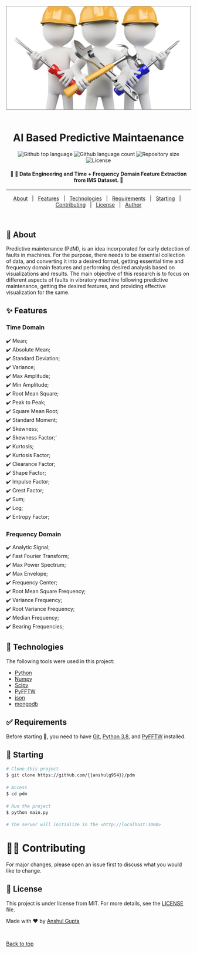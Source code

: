 <div align="center" id="top"> 
  <img src="./outputs/m.jpeg" alt="Code" />
  &#xa0;

</div>

<h1 align="center">AI Based Predictive Maintaenance</h1>

<p align="center">
  <img alt="Github top language" src="https://img.shields.io/github/languages/top/anshulg954/pdm?color=56BEB8">

  <img alt="Github language count" src="https://img.shields.io/github/languages/count/anshulg954/pdm?color=56BEB8">

  <img alt="Repository size" src="https://img.shields.io/github/repo-size/anshulg954/pdm?color=56BEB8">

  <img alt="License" src="https://img.shields.io/github/license/anshulg954/pdm?color=56BEB8">

  <!-- <img alt="Github issues" src="https://img.shields.io/github/issues/{{YOUR_GITHUB_USERNAME}}/code?color=56BEB8" /> -->

  <!-- <img alt="Github forks" src="https://img.shields.io/github/forks/{{YOUR_GITHUB_USERNAME}}/code?color=56BEB8" /> -->

  <!-- <img alt="Github stars" src="https://img.shields.io/github/stars/{{YOUR_GITHUB_USERNAME}}/code?color=56BEB8" /> -->
</p>

<!-- Status -->

<h4 align="center"> 
	🚧 🚀 Data Engineering and Time + Frequency Domain Feature Extraction from IMS Dataset. 🚧
</h4> 

<hr>

<p align="center">
  <a href="#dart-about">About</a> &#xa0; | &#xa0; 
  <a href="#sparkles-features">Features</a> &#xa0; | &#xa0;
  <a href="#rocket-technologies">Technologies</a> &#xa0; | &#xa0;
  <a href="#white_check_mark-requirements">Requirements</a> &#xa0; | &#xa0;
  <a href="#checkered_flag-starting">Starting</a> &#xa0; | &#xa0;
  <a href="#man_office_worker-contributing">Contributing</a> &#xa0; | &#xa0;
  <a href="#memo-license">License</a> &#xa0; | &#xa0;
  <a href="https://github.com/{{YOUR_GITHUB_USERNAME}}" target="_blank">Author</a>
</p>

<br>

## :dart: About ##

Predictive maintenance (PdM), is an idea incorporated for early detection of faults in machines. For the purpose, there needs to be essential collection of data, and converting it into a desired format, getting essential time and frequency domain features and performing desired analysis based on visualizations and results. The main objective of this research is to focus on different aspects of faults in vibratory machine following predictive maintenance, getting the desired features, and providing effective visualization for the same.

## :sparkles: Features ##
### Time Domain
:heavy_check_mark: Mean;\
:heavy_check_mark: Absolute Mean;\
:heavy_check_mark: Standard Deviation;\
:heavy_check_mark: Variance;\
:heavy_check_mark: Max Amplitude;\
:heavy_check_mark: Min Amplitude;\
:heavy_check_mark: Root Mean Square;\
:heavy_check_mark: Peak to Peak;\
:heavy_check_mark: Square Mean Root;\
:heavy_check_mark: Standard Moment;\
:heavy_check_mark: Skewness;\
:heavy_check_mark: Skewness Factor;'\
:heavy_check_mark: Kurtosis;\
:heavy_check_mark: Kurtosis Factor;\
:heavy_check_mark: Clearance Factor;\
:heavy_check_mark: Shape Factor;\
:heavy_check_mark: Impulse Factor;\
:heavy_check_mark: Crest Factor;\
:heavy_check_mark: Sum;\
:heavy_check_mark: Log;\
:heavy_check_mark: Entropy Factor;

### Frequency Domain
:heavy_check_mark: Analytic Signal;\
:heavy_check_mark: Fast Fourier Transform;\
:heavy_check_mark: Max Power Spectrum;\
:heavy_check_mark: Max Envelope;\
:heavy_check_mark: Frequency Center;\
:heavy_check_mark: Root Mean Square Frequency;\
:heavy_check_mark: Variance Frequency;\
:heavy_check_mark: Root Variance Frequency;\
:heavy_check_mark: Median Frequency;\
:heavy_check_mark: Bearing Frequencies;

## :rocket: Technologies ##

The following tools were used in this project:

- [Python](https://downloads.python.org/)
- [Numpy](https://numpy.org/)
- [Scipy](https://www.scipy.org/)
- [PyFFTW](https://pyfftw.readthedocs.io/en/latest/)
- [json](https://www.json.org/json-en.html)
- [mongodb](https://www.mongodb.com/)

## :white_check_mark: Requirements ##

Before starting :checkered_flag:, you need to have [Git](https://git-scm.com), [Python 3.8](https://downloads.python.org/), and [PyFFTW](https://pyfftw.readthedocs.io/en/latest/) installed.

## :checkered_flag: Starting ##

```bash
# Clone this project
$ git clone https://github.com/{{anshulg954}}/pdm

# Access
$ cd pdm

# Run the project
$ python main.py 

# The server will initialize in the <http://localhost:3000>
```
# :man_office_worker: Contributing ##
For major changes, please open an issue first to discuss what you would like to change.

## :memo: License ##

This project is under license from MIT. For more details, see the [LICENSE](LICENSE.md) file.


Made with :heart: by <a href="https://github.com/anshulg954" target="_blank">Anshul Gupta</a>

&#xa0;

<a href="#top">Back to top</a>
